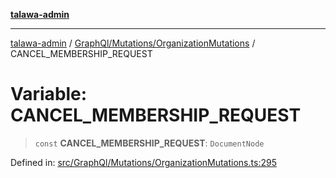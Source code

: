 [**talawa-admin**](../../../../README.md)

***

[talawa-admin](../../../../modules.md) / [GraphQl/Mutations/OrganizationMutations](../README.md) / CANCEL\_MEMBERSHIP\_REQUEST

# Variable: CANCEL\_MEMBERSHIP\_REQUEST

> `const` **CANCEL\_MEMBERSHIP\_REQUEST**: `DocumentNode`

Defined in: [src/GraphQl/Mutations/OrganizationMutations.ts:295](https://github.com/bint-Eve/talawa-admin/blob/16ddeb98e6868a55bca282e700a8f4212d222c01/src/GraphQl/Mutations/OrganizationMutations.ts#L295)
